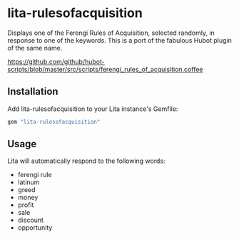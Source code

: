 # lita-rulesofacquisition

Displays one of the Ferengi Rules of Acquisition, selected randomly, in
response to one of the keywords. This is a port of the fabulous Hubot plugin
of the same name.

https://github.com/github/hubot-scripts/blob/master/src/scripts/ferengi_rules_of_acquisition.coffee

## Installation

Add lita-rulesofacquisition to your Lita instance's Gemfile:

``` ruby
gem "lita-rulesofacquisition"
```

## Usage

Lita will automatically respond to the following words:
* ferengi rule
* latinum
* greed
* money
* profit
* sale
* discount
* opportunity
